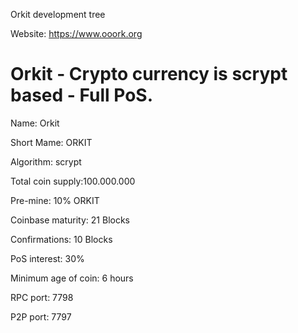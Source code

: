 Orkit development tree

Website: https://www.ooork.org

Orkit - Crypto currency is scrypt based - Full PoS.
===========================
Name: Orkit

Short Mame: ORKIT

Algorithm: scrypt

Total coin supply:100.000.000

Pre-mine: 10% ORKIT

Coinbase maturity: 21 Blocks

Confirmations: 10 Blocks

PoS interest: 30%

Minimum age of coin: 6 hours

RPC port: 7798

P2P port: 7797
